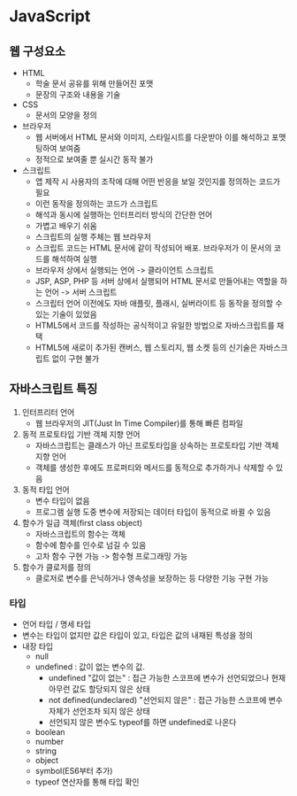 # JavaScript

## 웹 구성요소
- HTML 
    - 학술 문서 공유를 위해 만들어진 포맷
    - 문장의 구조와 내용을 기술
- CSS
    - 문서의 모양을 정의
- 브라우저
    - 웹 서버에서 HTML 문서와 이미지, 스타일시트를 다운받아 이를 해석하고 포맷팅하여 보여줌
    - 정적으로 보여줄 뿐 실시간 동작 불가
- 스크립트 
    - 앱 제작 시 사용자의 조작에 대해 어떤 반응을 보일 것인지를 정의하는 코드가 필요
    - 이런 동작을 정의하는 코드가 스크립트
    - 해석과 동시에 실행하는 인터프리터 방식의 간단한 언어
    - 가볍고 배우기 쉬움
    - 스크립트의 실행 주체는 웹 브라우저
    - 스크립트 코드는 HTML 문서에 같이 작성되어 배포. 브라우저가 이 문서의 코드를 해석하여 실행
    - 브라우저 상에서 실행되는 언어 -> 클라이언트 스크립트
    - JSP, ASP, PHP 등 서버 상에서 실행되어 HTML 문서로 만들어내는 역할을 하는 언어 -> 서버 스크립트
    - 스크립터 언어 이전에도 자바 애플릿, 플래시, 실버라이트 등 동작을 정의할 수 있는 기술이 있었음
    - HTML5에서 코드를 작성하는 공식적이고 유일한 방법으로 자바스크립트를 채택
    - HTML5에 새로이 추가된 캔버스, 웹 스토리지, 웹 소켓 등의 신기술은 자바스크립트 없이 구현 불가    
      

## 자바스크립트 특징

1. 인터프리터 언어
    - 웹 브라우저의 JIT(Just In Time Compiler)를 통해 빠른 컴파일 
2. 동적 프로토타입 기반 객체 지향 언어
    - 자바스크립트는 클래스가 아닌 프로토타입을 상속하는 프로토타입 기반 객체 지향 언어
    - 객체를 생성한 후에도 프로퍼티와 메서드를 동적으로 추가하거나 삭제할 수 있음
3. 동적 타입 언어
    - 변수 타입이 없음
    - 프로그램 실행 도중 변수에 저장되는 데이터 타입이 동적으로 바뀔 수 있음
4. 함수가 일급 객체(first class object)
    - 자바스크립트의 함수는 객체
    - 함수에 함수를 인수로 넘길 수 있음
    - 고차 함수 구현 가능 -> 함수형 프로그래밍 가능
5. 함수가 클로저를 정의
    - 클로저로 변수를 은닉하거나 영속성을 보장하는 등 다양한 기능 구현 가능    

### 타입
- 언어 타입 /  명세 타입
- 변수는 타입이 없지만 값은 타입이 있고, 타입은 값의 내재된 특성을 정의
- 내장 타입
    - null
    - undefined : 값이 없는 변수의 값.
        - undefined "값이 없는" : 접근 가능한 스코프에 변수가 선언되었으나 현재 아무런 값도 할당되지 않은 상태
        - not defined(undeclared) "선언되지 않은" : 접근 가능한 스코프에 변수 자체가 선언조차 되지 않은 상태
        - 선언되지 않은 변수도 typeof를 하면 undefined로 나온다
    - boolean
    - number
    - string
    - object
    - symbol(ES6부터 추가)
    - typeof 연산자를 통해 타입 확인

